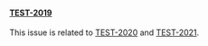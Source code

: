 #### [TEST-2019]

This issue is related to [TEST-2020] and [TEST-2021].

[TEST-2019]: http://example.com/browse/TEST-2019

[TEST-2020]: http://example.com/browse/TEST-2020

[TEST-2021]: http://example.com/browse/TEST-2021

